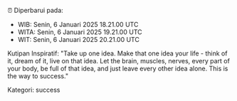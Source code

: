 ⏰ Diperbarui pada:
- WIB: Senin, 6 Januari 2025 18.21.00 UTC
- WITA: Senin, 6 Januari 2025 19.21.00 UTC
- WIT: Senin, 6 Januari 2025 20.21.00 UTC

Kutipan Inspiratif:
"Take up one idea. Make that one idea your life - think of it, dream of it, live on that idea. Let the brain, muscles, nerves, every part of your body, be full of that idea, and just leave every other idea alone. This is the way to success."


Kategori: success

